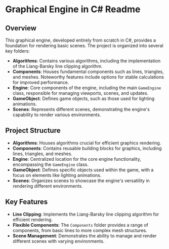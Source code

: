 # Graphical Engine in C# Readme

## Overview
This graphical engine, developed entirely from scratch in C#, provides a foundation for rendering basic scenes. The project is organized into several key folders:

- **Algorithms**: Contains various algorithms, including the implementation of the Liang-Barsky line clipping algorithm.
- **Components**: Houses fundamental components such as lines, triangles, and meshes. Noteworthy features include options for stable calculations for improved performance.
- **Engine**: Core components of the engine, including the main `GameEngine` class, responsible for managing viewports, scenes, and updates.
- **GameObject**: Defines game objects, such as those used for lighting animations.
- **Scenes**: Represents different scenes, demonstrating the engine's capability to render various environments.

## Project Structure

- **Algorithms**: Houses algorithms crucial for efficient graphics rendering.
- **Components**: Contains reusable building blocks for graphics, including lines, triangles, and meshes.
- **Engine**: Centralized location for the core engine functionality, encompassing the `GameEngine` class.
- **GameObject**: Defines specific objects used within the game, with a focus on elements like lighting animations.
- **Scenes**: Organizes scenes to showcase the engine's versatility in rendering different environments.

## Key Features

- **Line Clipping**: Implements the Liang-Barsky line clipping algorithm for efficient rendering.
- **Flexible Components**: The `Components` folder provides a range of components, from basic lines to more complex mesh structures.
- **Scene Management**: Demonstrates the ability to manage and render different scenes with varying environments.
